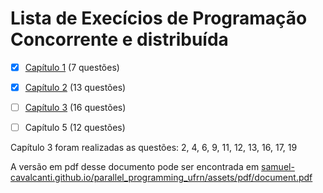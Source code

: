 # Lista de Execícios de Programação Concorrente e distribuída

- [x] [Capítulo 1](chapter_1/Readme.md) (7 questões)
- [x] [Capítulo 2](chapter_2/Readme.md) (13 questões)
- [ ] [Capítulo 3](chapter_3/Readme.md) (16 questões)
- [ ] Capítulo 5  (12 questões)


Capítulo 3 foram realizadas as questões: 2, 4, 6, 9, 11, 12, 13, 16, 17, 19


A versão em pdf desse documento pode ser encontrada em  [samuel-cavalcanti.github.io/parallel_programming_ufrn/assets/pdf/document.pdf](https://samuel-cavalcanti.github.io/parallel_programming_ufrn/assets/pdf/document.pdf) 

<!-- ## Questão 16
Quando o compilador não é capaz de vetorizar automaticamente, ou vetoriza de forma ineficiente, o OpenMP provê a diretiva** omp simd**, com a qual o programador pode indicar um laço explicitamente para o compilador vetorizar. No código abaixo, a inclusão da cláusula reduction funciona de forma similar a flag **-ffast-math**, indicando que a redução na variável soma é segura e deve ser feita.
```c++
#pragma omp simd reduction(+:soma)
for(i=0;i<n;i++){
   x = (i+0.5)*h;
   soma += 4.0/(1.0+x*x);
}
```
Por que não é necessário usar a cláusula **private(x)** neste caso mas seria caso a diretiva **omp simd** fosse combinada com a diretiva **omp parallel for** ? -->
